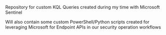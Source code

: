Repository for custom KQL Queries created during my time with Microsoft Sentinel

Will also contain some custom PowerShell/Python scripts created for leveraging Microsoft for Endpoint APIs in our security operation workflows
